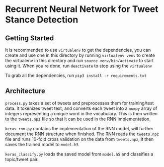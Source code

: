 Recurrent Neural Network for Tweet Stance Detection
===================================================

Getting Started
---------------

It is recommended to use `virtualenv` to get the dependencies, you can create and use one in this directory by running
`virtualenv venv` to create the virtualenv in this directory and run `source venv/bin/activate` to start using it.
When you're done, run `deactivate` to stop using the `virtualenv`

To grab all the dependencies, run `pip3 install -r requirements.txt`

Architecture
------------

`process.py` takes a set of tweets and preprocesses them for training/test data. It tokenizes tweet text, and converts each tweet into a `numpy` array of integers representing a unique word in the vocabulary. This is then written to the `tweets.npz` file so that it can be used in the RNN implementation.

`keras_rnn.py` contains the implementation of the RNN model, will further document the RNN structure when finished. The RNN reads the `tweets.npz` file and runs 10-fold cross validation on the data from `tweets.npz`, it then saves the trained model to `model.h5`

`keras_classify.py` loads the saved model from `model.h5` and classifies a topic/tweet pair.
